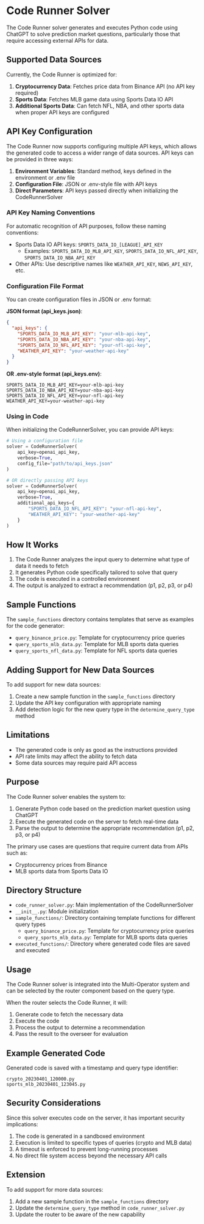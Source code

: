 # Code Runner Solver

The Code Runner solver generates and executes Python code using ChatGPT to solve prediction market questions, particularly those that require accessing external APIs for data.

## Supported Data Sources

Currently, the Code Runner is optimized for:

1. **Cryptocurrency Data**: Fetches price data from Binance API (no API key required)
2. **Sports Data**: Fetches MLB game data using Sports Data IO API
3. **Additional Sports Data**: Can fetch NFL, NBA, and other sports data when proper API keys are configured

## API Key Configuration

The Code Runner now supports configuring multiple API keys, which allows the generated code to access a wider range of data sources. API keys can be provided in three ways:

1. **Environment Variables**: Standard method, keys defined in the environment or .env file
2. **Configuration File**: JSON or .env-style file with API keys
3. **Direct Parameters**: API keys passed directly when initializing the CodeRunnerSolver

### API Key Naming Conventions

For automatic recognition of API purposes, follow these naming conventions:

- Sports Data IO API keys: `SPORTS_DATA_IO_[LEAGUE]_API_KEY`
  - Examples: `SPORTS_DATA_IO_MLB_API_KEY`, `SPORTS_DATA_IO_NFL_API_KEY`, `SPORTS_DATA_IO_NBA_API_KEY`
- Other APIs: Use descriptive names like `WEATHER_API_KEY`, `NEWS_API_KEY`, etc.

### Configuration File Format

You can create configuration files in JSON or .env format:

**JSON format (api_keys.json)**:
```json
{
  "api_keys": {
    "SPORTS_DATA_IO_MLB_API_KEY": "your-mlb-api-key",
    "SPORTS_DATA_IO_NBA_API_KEY": "your-nba-api-key",
    "SPORTS_DATA_IO_NFL_API_KEY": "your-nfl-api-key",
    "WEATHER_API_KEY": "your-weather-api-key"
  }
}
```

**OR .env-style format (api_keys.env)**:
```
SPORTS_DATA_IO_MLB_API_KEY=your-mlb-api-key
SPORTS_DATA_IO_NBA_API_KEY=your-nba-api-key
SPORTS_DATA_IO_NFL_API_KEY=your-nfl-api-key
WEATHER_API_KEY=your-weather-api-key
```

### Using in Code

When initializing the CodeRunnerSolver, you can provide API keys:

```python
# Using a configuration file
solver = CodeRunnerSolver(
    api_key=openai_api_key,
    verbose=True,
    config_file="path/to/api_keys.json"
)

# OR directly passing API keys
solver = CodeRunnerSolver(
    api_key=openai_api_key,
    verbose=True,
    additional_api_keys={
        "SPORTS_DATA_IO_NFL_API_KEY": "your-nfl-api-key",
        "WEATHER_API_KEY": "your-weather-api-key"
    }
)
```

## How It Works

1. The Code Runner analyzes the input query to determine what type of data it needs to fetch
2. It generates Python code specifically tailored to solve that query
3. The code is executed in a controlled environment
4. The output is analyzed to extract a recommendation (p1, p2, p3, or p4)

## Sample Functions

The `sample_functions` directory contains templates that serve as examples for the code generator:

- `query_binance_price.py`: Template for cryptocurrency price queries
- `query_sports_mlb_data.py`: Template for MLB sports data queries
- `query_sports_nfl_data.py`: Template for NFL sports data queries

## Adding Support for New Data Sources

To add support for new data sources:

1. Create a new sample function in the `sample_functions` directory
2. Update the API key configuration with appropriate naming
3. Add detection logic for the new query type in the `determine_query_type` method

## Limitations

- The generated code is only as good as the instructions provided
- API rate limits may affect the ability to fetch data
- Some data sources may require paid API access

## Purpose

The Code Runner solver enables the system to:

1. Generate Python code based on the prediction market question using ChatGPT
2. Execute the generated code on the server to fetch real-time data
3. Parse the output to determine the appropriate recommendation (p1, p2, p3, or p4)

The primary use cases are questions that require current data from APIs such as:
- Cryptocurrency prices from Binance
- MLB sports data from Sports Data IO

## Directory Structure

- `code_runner_solver.py`: Main implementation of the CodeRunnerSolver
- `__init__.py`: Module initialization
- `sample_functions/`: Directory containing template functions for different query types
  - `query_binance_price.py`: Template for cryptocurrency price queries
  - `query_sports_mlb_data.py`: Template for MLB sports data queries
- `executed_functions/`: Directory where generated code files are saved and executed

## Usage

The Code Runner solver is integrated into the Multi-Operator system and can be selected by the router component based on the query type.

When the router selects the Code Runner, it will:

1. Generate code to fetch the necessary data
2. Execute the code
3. Process the output to determine a recommendation
4. Pass the result to the overseer for evaluation

## Example Generated Code

Generated code is saved with a timestamp and query type identifier:
```
crypto_20230401_120000.py
sports_mlb_20230401_123045.py
```

## Security Considerations

Since this solver executes code on the server, it has important security implications:

1. The code is generated in a sandboxed environment
2. Execution is limited to specific types of queries (crypto and MLB data)
3. A timeout is enforced to prevent long-running processes
4. No direct file system access beyond the necessary API calls

## Extension

To add support for more data sources:

1. Add a new sample function in the `sample_functions` directory
2. Update the `determine_query_type` method in `code_runner_solver.py`
3. Update the router to be aware of the new capability 